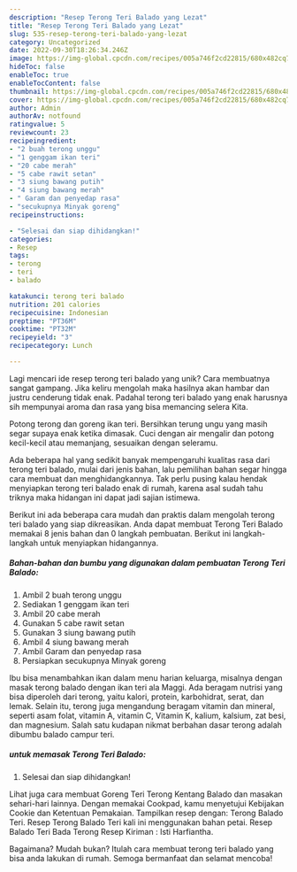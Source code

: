 ```yaml
---
description: "Resep Terong Teri Balado yang Lezat"
title: "Resep Terong Teri Balado yang Lezat"
slug: 535-resep-terong-teri-balado-yang-lezat
category: Uncategorized
date: 2022-09-30T18:26:34.246Z
image: https://img-global.cpcdn.com/recipes/005a746f2cd22815/680x482cq70/terong-teri-balado-foto-resep-utama.jpg
hideToc: false
enableToc: true
enableTocContent: false
thumbnail: https://img-global.cpcdn.com/recipes/005a746f2cd22815/680x482cq70/terong-teri-balado-foto-resep-utama.jpg
cover: https://img-global.cpcdn.com/recipes/005a746f2cd22815/680x482cq70/terong-teri-balado-foto-resep-utama.jpg
author: Admin
authorAv: notfound
ratingvalue: 5
reviewcount: 23
recipeingredient:
- "2 buah terong unggu"
- "1 genggam ikan teri"
- "20 cabe merah"
- "5 cabe rawit setan"
- "3 siung bawang putih"
- "4 siung bawang merah"
- " Garam dan penyedap rasa"
- "secukupnya Minyak goreng"
recipeinstructions:

- "Selesai dan siap dihidangkan!"
categories:
- Resep
tags:
- terong
- teri
- balado

katakunci: terong teri balado 
nutrition: 201 calories
recipecuisine: Indonesian
preptime: "PT36M"
cooktime: "PT32M"
recipeyield: "3"
recipecategory: Lunch

---
```





Lagi mencari ide resep terong teri balado yang unik? Cara membuatnya sangat gampang. Jika keliru mengolah maka hasilnya akan hambar dan justru cenderung tidak enak. Padahal terong teri balado yang enak harusnya sih mempunyai aroma dan rasa yang bisa memancing selera Kita.





Potong terong dan goreng ikan teri. Bersihkan terung ungu yang masih segar supaya enak ketika dimasak. Cuci dengan air mengalir dan potong kecil-kecil atau memanjang, sesuaikan dengan seleramu.

Ada beberapa hal yang sedikit banyak mempengaruhi kualitas rasa dari terong teri balado, mulai dari jenis bahan, lalu pemilihan bahan segar hingga cara membuat dan menghidangkannya. Tak perlu pusing kalau hendak menyiapkan terong teri balado enak di rumah, karena asal sudah tahu triknya maka hidangan ini dapat jadi sajian istimewa.






Berikut ini ada beberapa cara mudah dan praktis dalam mengolah terong teri balado yang siap dikreasikan. Anda dapat membuat Terong Teri Balado memakai 8 jenis bahan dan 0 langkah pembuatan. Berikut ini langkah-langkah untuk menyiapkan hidangannya.

<!--inarticleads1-->

##### Bahan-bahan dan bumbu yang digunakan dalam pembuatan Terong Teri Balado:

1. Ambil 2 buah terong unggu
1. Sediakan 1 genggam ikan teri
1. Ambil 20 cabe merah
1. Gunakan 5 cabe rawit setan
1. Gunakan 3 siung bawang putih
1. Ambil 4 siung bawang merah
1. Ambil  Garam dan penyedap rasa
1. Persiapkan secukupnya Minyak goreng


Ibu bisa menambahkan ikan dalam menu harian keluarga, misalnya dengan masak terong balado dengan ikan teri ala Maggi. Ada beragam nutrisi yang bisa diperoleh dari terong, yaitu kalori, protein, karbohidrat, serat, dan lemak. Selain itu, terong juga mengandung beragam vitamin dan mineral, seperti asam folat, vitamin A, vitamin C, Vitamin K, kalium, kalsium, zat besi, dan magnesium. Salah satu kudapan nikmat berbahan dasar terong adalah dibumbu balado campur teri. 

<!--inarticleads2-->

#####  untuk memasak Terong Teri Balado:


1. Selesai dan siap dihidangkan!

Lihat juga cara membuat Goreng Teri Terong Kentang Balado dan masakan sehari-hari lainnya. Dengan memakai Cookpad, kamu menyetujui Kebijakan Cookie dan Ketentuan Pemakaian. Tampilkan resep dengan: Terong Balado Teri. Resep Terong Balado Teri kali ini menggunakan bahan petai. Resep Balado Teri Bada Terong Resep Kiriman : Isti Harfiantha. 

Bagaimana? Mudah bukan? Itulah cara membuat terong teri balado yang bisa anda lakukan di rumah. Semoga bermanfaat dan selamat mencoba!
